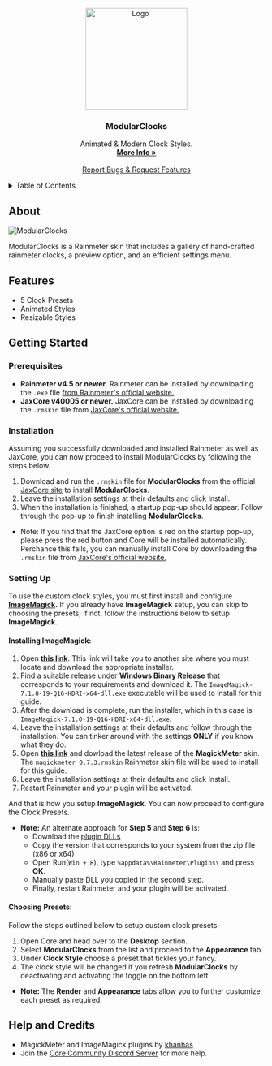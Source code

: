 
<br />
<div align="center">
  <a href="https://github.com/Jax-Core/ModularClocks">
    <img src="https://i.imgur.com/716pCXy.png" alt="Logo" width="200" height="200">
  </a>

<h3 align="center">ModularClocks</h3>

  <p align="center">
    Animated & Modern Clock Styles.
    <br />
    <a href="https://www.deviantart.com/jaxoriginals/art/ModularClocks-v2-1-883898019"><strong>More Info »</strong></a>
    <br />
    <br />
    <a href="https://discord.gg/JmgehPSDD6">Report Bugs & Request Features </a>
  </p>
</div>


<!-- TABLE OF CONTENTS -->
<details>
  <summary>Table of Contents</summary>
  <ol>
    <li>
      <a href="#about">About</a>
    </li>
    <li>
      <a href="#Features">Features</a>
    </li>
    <li>
      <a href="#getting-started">Getting Started</a>
      <ul>
        <li><a href="#prerequisites">Prerequisites</a></li>
        <li><a href="#installation">Installation</a></li>
        <li><a href="#setting-up">Styles Setup</a>
          <ul>
           <li><a href="#installing-imagemagick">Installing ImageMagick</a></li>
        <li><a href="#choosing-presets">Choosing Presets</a>
          </ul>
        </li>
      </ul>
    </li>
    <li> <a href="#help-and-credits">Help & Credits</a></li>

  </ol>
</details>


## About

![ModularClocks](https://images-wixmp-ed30a86b8c4ca887773594c2.wixmp.com/i/97bfd084-7ef0-496f-a835-3c41f482d38c/dem902r-659bc44d-7939-4cc8-9eb4-e638bf22c97d.png)

ModularClocks is a Rainmeter skin that includes a gallery of hand-crafted rainmeter clocks, a preview option, and an efficient settings menu.


## Features

* 5 Clock Presets
* Animated Styles
* Resizable Styles 

## Getting Started

### Prerequisites

- **Rainmeter v4.5 or newer.** Rainmeter can be installed by downloading the `.exe` file [from Rainmeter's official website.](https://www.rainmeter.net/)
- **JaxCore v40005 or newer.** JaxCore can be installed by downloading the `.rmskin` file from [JaxCore's official website.](https://jax-core.github.io/)

### Installation

Assuming you successfully downloaded and installed Rainmeter as well as JaxCore, you can now proceed to install ModularClocks by following the steps below.

1. Download and run the `.rmskin` file for **ModularClocks** from the official [JaxCore site](https://jax-core.github.io/) to install **ModularClocks**.
2. Leave the installation settings at their defaults and click Install.
3. When the installation is finished, a startup pop-up should appear. Follow through the pop-up to finish installing **ModularClocks**.

* Note:  If you find that the JaxCore option is red on the startup pop-up, please press the red button and Core will be installed automatically. Perchance this fails, you can manually install Core by downloading the `.rmskin` file from [JaxCore's official website.](https://jax-core.github.io/)

### Setting Up

To use the custom clock styles, you must first install and configure **[ImageMagick](https://github.com/khanhas/MagickMeter).** If you already have **ImageMagick** setup, you can skip to choosing the presets; if not, follow the instructions below to setup **ImageMagick**.


#### Installing ImageMagick:

1. Open **[this link](https://www.imagemagick.org/script/download.php#windows)**. This link will take you to another site where you must locate and download the appropriate installer.
2. Find a suitable release under **Windows Binary Release** that corresponds to your requirements and download it. The `ImageMagick-7.1.0-19-Q16-HDRI-x64-dll.exe` executable will be used to install for this guide.
3. After the download is complete, run the installer, which in this case is `ImageMagick-7.1.0-19-Q16-HDRI-x64-dll.exe`.
4. Leave the installation settings at their defaults and follow through the installation. You can tinker around with the settings **ONLY** if you know what they do.
5. Open **[this link](https://github.com/khanhas/MagickMeter/releases)** and dowload the latest release of the **MagickMeter** skin. The `magickmeter_0.7.3.rmskin` Rainmeter skin file will be used to install for this guide. 
6. Leave the installation settings at their defaults and click Install.
7. Restart Rainmeter and your plugin will be activated.

And that is how you setup **ImageMagick**. You can now proceed to configure the Clock Presets.

* **Note:** An alternate approach for **Step 5** and **Step 6** is:
  - Download the [plugin DLLs](https://github.com/khanhas/MagickMeter/releases)
  - Copy the version that corresponds to your system from the zip file (x86 or x64)
  - Open Run(`Win + R`), type `%appdata%\Rainmeter\Plugins\` and press **OK**.
  - Manually paste DLL you copied in the second step.
  - Finally, restart Rainmeter and your plugin will be activated.

#### Choosing Presets:
Follow the steps outlined below to setup custom clock presets:

1. Open Core and head over to the **Desktop** section.
2. Select **ModularClocks** from the list and proceed to the **Appearance** tab.
3. Under **Clock Style** choose a preset that tickles your fancy.
4. The clock style will be changed if you refresh **ModularClocks** by deactivating and activating the toggle on the bottom left.

* **Note:** The **Render** and **Appearance** tabs allow you to further customize each preset as required.

## Help and Credits
- MagickMeter and ImageMagick plugins by [khanhas](https://github.com/khanhas)
- Join the [Core Community Discord Server](https://discord.gg/JmgehPSDD6) for more help.
